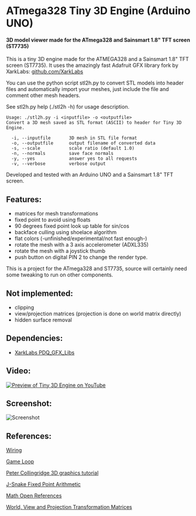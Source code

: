 # ATmega328 Tiny 3D Engine (Arduino UNO)
 
#### 3D model viewer made for the ATmega328 and Sainsmart 1.8" TFT screen (ST7735)

This is a tiny 3D engine made for the ATMEGA328 and a Sainsmart 1.8" TFT screen (ST7735).
It uses the amazingly fast Adafruit GFX library fork by XarkLabs: [github.com/XarkLabs](https://github.com/XarkLabs)

You can use the python script stl2h.py to convert STL models into header files and automatically import your meshes, just include the file and comment other mesh headers.

See stl2h.py help (./stl2h -h) for usage description.

```
Usage: ./stl2h.py -i <inputfile> -o <outputfile>
Convert a 3D mesh saved as STL format (ASCII) to header for Tiny 3D Engine.

  -i, --inputfile       3D mesh in STL file format
  -o, --outputfile      output filename of converted data
  -s, --scale           scale ratio (default 1.0)
  -n, --normals         save face normals
  -y, --yes             answer yes to all requests
  -v, --verbose         verbose output
```

Developed and tested with an Arduino UNO and a Sainsmart 1.8" TFT screen.

## Features:
* matrices for mesh transformations
* fixed point to avoid using floats
* 90 degrees fixed point look up table for sin/cos
* backface culling using shoelace algorithm
* flat colors (-unfinished/experimental/not fast enough-)
* rotate the mesh with a 3 axis accelerometer (ADXL335)
* rotate the mesh with a joystick thumb
* push button on digital PIN 2 to change the render type.

This is a project for the ATmega328 and ST7735, source will certainly need some tweaking to run on other components.

## Not implemented:
* clipping
* view/projection matrices (projection is done on world matrix directly)
* hidden surface removal

## Dependencies:
* [XarkLabs PDQ_GFX_Libs](https://github.com/XarkLabs/PDQ_GFX_Libs)

## Video:
[![Preview of Tiny 3D Engine on YouTube](http://img.youtube.com/vi/8nZam2jpIqw/0.jpg)](https://youtu.be/8nZam2jpIqw)

## Screenshot:
![Screenshot](https://raw.githubusercontent.com/mrt-prodz/ATmega328-Tiny-3D-Engine/master/screenshot.jpg)

## References:
[Wiring](http://www.tweaking4all.com/hardware/arduino/sainsmart-arduino-color-display)

[Game Loop](http://www.koonsolo.com/news/dewitters-gameloop)

[Peter Collingridge 3D graphics tutorial](http://petercollingridge.appspot.com/3D-tutorial)

[J-Snake Fixed Point Arithmetic](http://forums.tigsource.com/index.php?topic=35880.0)

[Math Open References](http://www.mathopenref.com/coordpolygonarea.html)

[World, View and Projection Transformation Matrices](http://www.codinglabs.net/article_world_view_projection_matrix.aspx)
